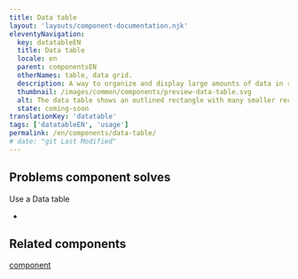 ```yaml
---
title: Data table
layout: 'layouts/component-documentation.njk'
eleventyNavigation:
  key: datatableEN
  title: Data table
  locale: en
  parent: componentsEN
  otherNames: table, data grid.
  description: A way to organize and display large amounts of data in rows and columns.
  thumbnail: /images/common/components/preview-data-table.svg
  alt: The data table shows an outlined rectangle with many smaller rectangles inside it. At the top is one larger, light grey rectangle that goes across the entire table representing the table header. Below are smaller, darker grey rectangles representing the data within the table.
  state: coming-soon
translationKey: 'datatable'
tags: ['datatableEN', 'usage']
permalink: /en/components/data-table/
# date: "git Last Modified"
---
```


## Problems component solves

Use a Data table

-

<article class="bg-full-width bg-primary text-light pt-500 pb-400 my-500">
  <h2 class="mt-0 mb-400">Related components</h2>

<a href="" class="link-light">component</a>

</article>
